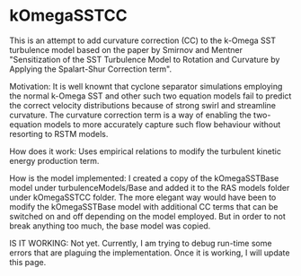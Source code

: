 # kOmegaSSTCC
This is an attempt to add curvature correction (CC) to the k-Omega SST turbulence model based on the paper by Smirnov and Mentner "Sensitization of the SST Turbulence Model to Rotation and Curvature by Applying the Spalart-Shur Correction term".

Motivation: It is well knownt that cyclone separator simulations employing the normal k-Omega SST and other such two equation models fail to predict the correct velocity distributions because of strong swirl and streamline curvature. The curvature correction term is a way of enabling the two-equation models to more accurately capture such flow behaviour without resorting to RSTM models.

How does it work: Uses empirical relations to modify the turbulent kinetic energy production term. 

How is the model implemented: I created a copy of the kOmegaSSTBase model under turbulenceModels/Base and added it to the RAS models folder under kOmegaSSTCC folder. The more elegant way would have been to modify the kOmegaSSTBase model with additional CC terms that can be switched on and off depending on the model employed. But in order to not break anything too much, the base model was copied.

IS IT WORKING: Not yet. Currently, I am trying to debug run-time some errors that are plaguing the implementation. Once it is working, I will update this page.